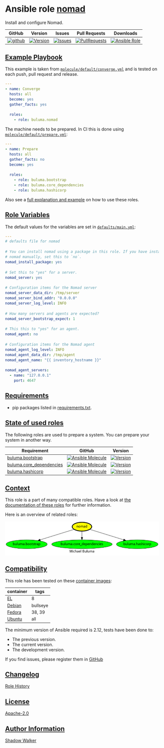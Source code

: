 # Ansible role [nomad](https://galaxy.ansible.com/ui/standalone/roles/buluma/nomad/documentation)

Install and configure Nomad.

|GitHub|Version|Issues|Pull Requests|Downloads|
|------|-------|------|-------------|---------|
|[![github](https://github.com/buluma/ansible-role-nomad/actions/workflows/molecule.yml/badge.svg)](https://github.com/buluma/ansible-role-nomad/actions/workflows/molecule.yml)|[![Version](https://img.shields.io/github/release/buluma/ansible-role-nomad.svg)](https://github.com/buluma/ansible-role-nomad/releases/)|[![Issues](https://img.shields.io/github/issues/buluma/ansible-role-nomad.svg)](https://github.com/buluma/ansible-role-nomad/issues/)|[![PullRequests](https://img.shields.io/github/issues-pr-closed-raw/buluma/ansible-role-nomad.svg)](https://github.com/buluma/ansible-role-nomad/pulls/)|[![Ansible Role](https://img.shields.io/ansible/role/d/buluma/nomad)](https://galaxy.ansible.com/ui/standalone/roles/buluma/nomad/documentation)|

## [Example Playbook](#example-playbook)

This example is taken from [`molecule/default/converge.yml`](https://github.com/buluma/ansible-role-nomad/blob/master/molecule/default/converge.yml) and is tested on each push, pull request and release.

```yaml
---
- name: Converge
  hosts: all
  become: yes
  gather_facts: yes

  roles:
    - role: buluma.nomad
```

The machine needs to be prepared. In CI this is done using [`molecule/default/prepare.yml`](https://github.com/buluma/ansible-role-nomad/blob/master/molecule/default/prepare.yml):

```yaml
---
- name: Prepare
  hosts: all
  gather_facts: no
  become: yes

  roles:
    - role: buluma.bootstrap
    - role: buluma.core_dependencies
    - role: buluma.hashicorp
```

Also see a [full explanation and example](https://buluma.github.io/how-to-use-these-roles.html) on how to use these roles.

## [Role Variables](#role-variables)

The default values for the variables are set in [`defaults/main.yml`](https://github.com/buluma/ansible-role-nomad/blob/master/defaults/main.yml):

```yaml
---
# defaults file for nomad

# You can install nomad using a package in this role. If you have installed
# nomad manually, set this to `no`.
nomad_install_package: yes

# Set this to "yes" for a server.
nomad_server: yes

# Configuration items for the Nomad server
nomad_server_data_dir: /tmp/server
nomad_server_bind_addr: "0.0.0.0"
nomad_server_log_level: INFO

# How many servers and agents are expected?
nomad_server_bootstrap_expect: 1

# This this to "yes" for an agent.
nomad_agent: no

# Configuration items for the Nomad agent
nomad_agent_log_level: INFO
nomad_agent_data_dir: /tmp/agent
nomad_agent_name: "{{ inventory_hostname }}"

nomad_agent_servers:
  - name: "127.0.0.1"
    port: 4647
```

## [Requirements](#requirements)

- pip packages listed in [requirements.txt](https://github.com/buluma/ansible-role-nomad/blob/master/requirements.txt).

## [State of used roles](#state-of-used-roles)

The following roles are used to prepare a system. You can prepare your system in another way.

| Requirement | GitHub | Version |
|-------------|--------|--------|
|[buluma.bootstrap](https://galaxy.ansible.com/buluma/bootstrap)|[![Ansible Molecule](https://github.com/buluma/ansible-role-bootstrap/actions/workflows/molecule.yml/badge.svg)](https://github.com/buluma/ansible-role-bootstrap/actions/workflows/molecule.yml)|[![Version](https://img.shields.io/github/release/buluma/ansible-role-bootstrap.svg)](https://github.com/shadowwalker/ansible-role-bootstrap)|
|[buluma.core_dependencies](https://galaxy.ansible.com/buluma/core_dependencies)|[![Ansible Molecule](https://github.com/buluma/ansible-role-core_dependencies/actions/workflows/molecule.yml/badge.svg)](https://github.com/buluma/ansible-role-core_dependencies/actions/workflows/molecule.yml)|[![Version](https://img.shields.io/github/release/buluma/ansible-role-core_dependencies.svg)](https://github.com/shadowwalker/ansible-role-core_dependencies)|
|[buluma.hashicorp](https://galaxy.ansible.com/buluma/hashicorp)|[![Ansible Molecule](https://github.com/buluma/ansible-role-hashicorp/actions/workflows/molecule.yml/badge.svg)](https://github.com/buluma/ansible-role-hashicorp/actions/workflows/molecule.yml)|[![Version](https://img.shields.io/github/release/buluma/ansible-role-hashicorp.svg)](https://github.com/shadowwalker/ansible-role-hashicorp)|

## [Context](#context)

This role is a part of many compatible roles. Have a look at [the documentation of these roles](https://buluma.github.io/) for further information.

Here is an overview of related roles:

![dependencies](https://raw.githubusercontent.com/buluma/ansible-role-nomad/png/requirements.png "Dependencies")

## [Compatibility](#compatibility)

This role has been tested on these [container images](https://hub.docker.com/u/buluma):

|container|tags|
|---------|----|
|[EL](https://hub.docker.com/r/buluma/enterpriselinux)|8|
|[Debian](https://hub.docker.com/r/buluma/debian)|bullseye|
|[Fedora](https://hub.docker.com/r/buluma/fedora)|38, 39|
|[Ubuntu](https://hub.docker.com/r/buluma/ubuntu)|all|

The minimum version of Ansible required is 2.12, tests have been done to:

- The previous version.
- The current version.
- The development version.

If you find issues, please register them in [GitHub](https://github.com/buluma/ansible-role-nomad/issues)

## [Changelog](#changelog)

[Role History](https://github.com/buluma/ansible-role-nomad/blob/master/CHANGELOG.md)

## [License](#license)

[Apache-2.0](https://github.com/buluma/ansible-role-nomad/blob/master/LICENSE)

## [Author Information](#author-information)

[Shadow Walker](https://buluma.github.io/)

